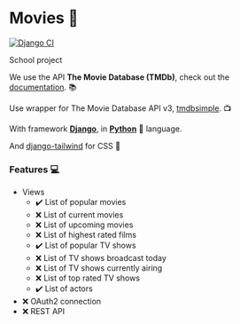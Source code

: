 # Movies :movie_camera:

[![Django CI](https://github.com/Bubuclem/Movies/actions/workflows/django.yml/badge.svg)](https://github.com/Bubuclem/Movies/actions/workflows/django.yml)

School project

We use the API **The Movie Database (TMDb)**, check out the [documentation](https://developers.themoviedb.org/3/getting-started/introduction). :books:

Use wrapper for The Movie Database API v3, [tmdbsimple](https://github.com/celiao/tmdbsimple). :tv:

With framework [**Django**](https://docs.djangoproject.com/fr/4.0/), in [**Python**](https://github.com/topics/python) :snake: language.

And [django-tailwind](https://github.com/timonweb/django-tailwind) for CSS :green_heart:

### Features :computer:
   * Views
      * :heavy_check_mark: List of popular movies
      * :x: List of current movies
      * :x: List of upcoming movies
      * :x: List of highest rated films
      * :heavy_check_mark: List of popular TV shows
      * :x: List of TV shows broadcast today
      * :x: List of TV shows currently airing
      * :x: List of top rated TV shows
      * :heavy_check_mark: List of actors
   * :x: OAuth2 connection
   * :x: REST API
